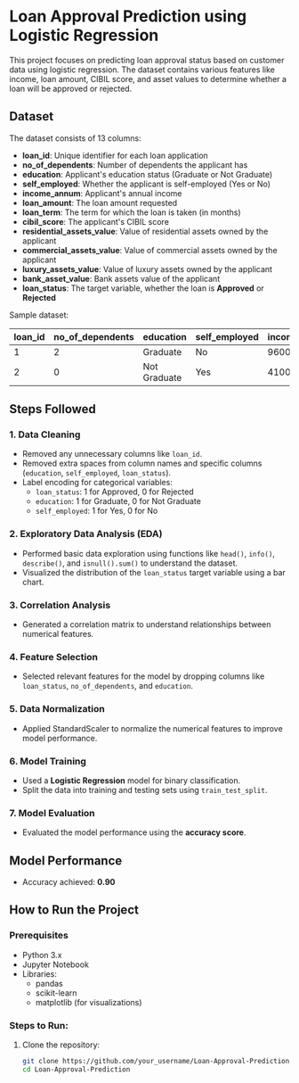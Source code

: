 # Loan Approval Prediction using Logistic Regression

This project focuses on predicting loan approval status based on customer data using logistic regression. The dataset contains various features like income, loan amount, CIBIL score, and asset values to determine whether a loan will be approved or rejected.



## Dataset

The dataset consists of 13 columns:

- **loan_id**: Unique identifier for each loan application
- **no_of_dependents**: Number of dependents the applicant has
- **education**: Applicant's education status (Graduate or Not Graduate)
- **self_employed**: Whether the applicant is self-employed (Yes or No)
- **income_annum**: Applicant's annual income
- **loan_amount**: The loan amount requested
- **loan_term**: The term for which the loan is taken (in months)
- **cibil_score**: The applicant's CIBIL score
- **residential_assets_value**: Value of residential assets owned by the applicant
- **commercial_assets_value**: Value of commercial assets owned by the applicant
- **luxury_assets_value**: Value of luxury assets owned by the applicant
- **bank_asset_value**: Bank assets value of the applicant
- **loan_status**: The target variable, whether the loan is **Approved** or **Rejected**

Sample dataset:

| loan_id | no_of_dependents | education  | self_employed | income_annum | loan_amount | loan_term | cibil_score | residential_assets_value | commercial_assets_value | luxury_assets_value | bank_asset_value | loan_status |
|---------|------------------|------------|---------------|--------------|-------------|-----------|-------------|--------------------------|-------------------------|--------------------|-----------------|-------------|
| 1       | 2                | Graduate   | No            | 9600000      | 29900000    | 12        | 778         | 2400000                  | 17600000                | 22700000           | 8000000         | Approved    |
| 2       | 0                | Not Graduate | Yes          | 4100000      | 12200000    | 8         | 417         | 2700000                  | 2200000                 | 8800000            | 3300000         | Rejected    |

## Steps Followed

### 1. **Data Cleaning**
   - Removed any unnecessary columns like `loan_id`.
   - Removed extra spaces from column names and specific columns (`education`, `self_employed`, `loan_status`).
   - Label encoding for categorical variables:
     - `loan_status`: 1 for Approved, 0 for Rejected
     - `education`: 1 for Graduate, 0 for Not Graduate
     - `self_employed`: 1 for Yes, 0 for No
     
### 2. **Exploratory Data Analysis (EDA)**
   - Performed basic data exploration using functions like `head()`, `info()`, `describe()`, and `isnull().sum()` to understand the dataset.
   - Visualized the distribution of the `loan_status` target variable using a bar chart.

### 3. **Correlation Analysis**
   - Generated a correlation matrix to understand relationships between numerical features.

### 4. **Feature Selection**
   - Selected relevant features for the model by dropping columns like `loan_status`, `no_of_dependents`, and `education`.
   
### 5. **Data Normalization**
   - Applied StandardScaler to normalize the numerical features to improve model performance.

### 6. **Model Training**
   - Used a **Logistic Regression** model for binary classification.
   - Split the data into training and testing sets using `train_test_split`.

### 7. **Model Evaluation**
   - Evaluated the model performance using the **accuracy score**.

## Model Performance

- Accuracy achieved: **0.90**

## How to Run the Project

### Prerequisites
- Python 3.x
- Jupyter Notebook
- Libraries:
  - pandas
  - scikit-learn
  - matplotlib (for visualizations)

### Steps to Run:
1. Clone the repository:
   ```bash
   git clone https://github.com/your_username/Loan-Approval-Prediction.git
   cd Loan-Approval-Prediction


